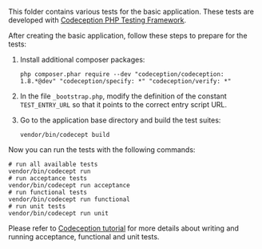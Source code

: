 This folder contains various tests for the basic application.
These tests are developed with [Codeception PHP Testing Framework](http://codeception.com/).

After creating the basic application, follow these steps to prepare for the tests:

1. Install additional composer packages:

   ```
   php composer.phar require --dev "codeception/codeception: 1.8.*@dev" "codeception/specify: *" "codeception/verify: *"
   ```
2. In the file `_bootstrap.php`, modify the definition of the constant `TEST_ENTRY_URL` so
   that it points to the correct entry script URL.
3. Go to the application base directory and build the test suites:

   ```
   vendor/bin/codecept build
   ```

Now you can run the tests with the following commands:

```
# run all available tests
vendor/bin/codecept run
# run acceptance tests
vendor/bin/codecept run acceptance
# run functional tests
vendor/bin/codecept run functional
# run unit tests
vendor/bin/codecept run unit
```

Please refer to [Codeception tutorial](http://codeception.com/docs/01-Introduction) for
more details about writing and running acceptance, functional and unit tests.
